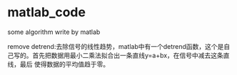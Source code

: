 # matlab_code
some algorithm write by matlab

remove detrend:去除信号的线性趋势，matlab中有一个detrend函数，这个是自己写的。首先把数据用最小二乘法拟合出一条直线y=a+bx，在信号中减去这条直线，最后
               使得数据的平均值趋于零。
